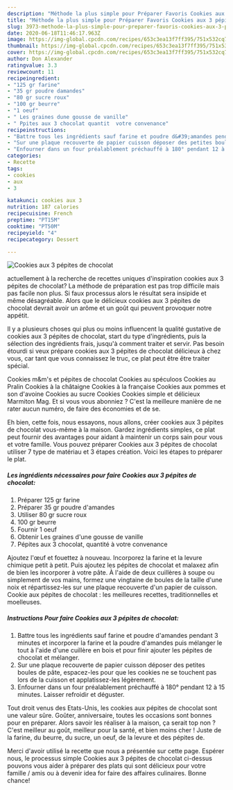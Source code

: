```yaml
---
description: "Méthode la plus simple pour Préparer Favoris Cookies aux 3 pépites de chocolat"
title: "Méthode la plus simple pour Préparer Favoris Cookies aux 3 pépites de chocolat"
slug: 3973-methode-la-plus-simple-pour-preparer-favoris-cookies-aux-3-pepites-de-chocolat
date: 2020-06-18T11:46:17.963Z
image: https://img-global.cpcdn.com/recipes/653c3ea13f7ff395/751x532cq70/cookies-aux-3-pepites-de-chocolat-photo-principale-de-la-recette.jpg
thumbnail: https://img-global.cpcdn.com/recipes/653c3ea13f7ff395/751x532cq70/cookies-aux-3-pepites-de-chocolat-photo-principale-de-la-recette.jpg
cover: https://img-global.cpcdn.com/recipes/653c3ea13f7ff395/751x532cq70/cookies-aux-3-pepites-de-chocolat-photo-principale-de-la-recette.jpg
author: Don Alexander
ratingvalue: 3.3
reviewcount: 11
recipeingredient:
- "125 gr farine"
- "35 gr poudre damandes"
- "80 gr sucre roux"
- "100 gr beurre"
- "1 oeuf"
- " Les graines dune gousse de vanille"
- " Ppites aux 3 chocolat quantit  votre convenance"
recipeinstructions:
- "Battre tous les ingrédients sauf farine et poudre d&#39;amandes pendant 3 minutes et incorporer la farine et la poudre d&#39;amandes puis mélanger le tout à l&#39;aide d&#39;une cuillère en bois et pour finir ajouter les pépites de chocolat et mélanger."
- "Sur une plaque recouverte de papier cuisson déposer des petites boules de pâte, espacez-les pour que les cookies ne se touchent pas lors de la cuisson et applatissez-les légèrement."
- "Enfourner dans un four préalablement préchauffé à 180° pendant 12 à 15 minutes. Laisser refroidir et déguster."
categories:
- Recette
tags:
- cookies
- aux
- 3

katakunci: cookies aux 3 
nutrition: 187 calories
recipecuisine: French
preptime: "PT15M"
cooktime: "PT50M"
recipeyield: "4"
recipecategory: Dessert

---
```



![Cookies aux 3 pépites de chocolat](https://img-global.cpcdn.com/recipes/653c3ea13f7ff395/751x532cq70/cookies-aux-3-pepites-de-chocolat-photo-principale-de-la-recette.jpg)

actuellement à la recherche de recettes uniques d'inspiration cookies aux 3 pépites de chocolat? La méthode de préparation est pas trop difficile mais pas facile non plus. Si faux processus alors le résultat sera insipide et même désagréable. Alors que le délicieux cookies aux 3 pépites de chocolat devrait avoir un arôme et un goût qui peuvent provoquer notre appétit.

Il y a plusieurs choses qui plus ou moins influencent la qualité gustative de cookies aux 3 pépites de chocolat, start du type d'ingrédients, puis la sélection des ingrédients frais, jusqu'à comment traiter et servir. Pas besoin étourdi si veux prépare cookies aux 3 pépites de chocolat délicieux à chez vous, car tant que vous connaissez le truc, ce plat peut être être traiter spécial.

Cookies m&amp;m&#39;s et pépites de chocolat Cookies au spéculoos Cookies au Pralin Cookies à la châtaigne Cookies à la française Cookies aux pommes et son d&#39;avoine Cookies au sucre Cookies Cookies simple et délicieux Marmiton Mag. Et si vous vous abonniez ? C&#39;est la meilleure manière de ne rater aucun numéro, de faire des économies et de se.


Eh bien, cette fois, nous essayons, nous allons, créer cookies aux 3 pépites de chocolat vous-même à la maison. Gardez ingrédients simples, ce plat peut fournir des avantages pour aidant à maintenir un corps sain pour vous et votre famille. Vous pouvez préparer Cookies aux 3 pépites de chocolat utiliser 7 type de matériau et 3 étapes création. Voici les étapes to préparer le plat.

<!--inarticleads1-->

##### Les ingrédients nécessaires pour faire Cookies aux 3 pépites de chocolat:

1. Préparer 125 gr farine
1. Préparer 35 gr poudre d&#39;amandes
1. Utiliser 80 gr sucre roux
1.  100 gr beurre
1. Fournir 1 oeuf
1. Obtenir  Les graines d&#39;une gousse de vanille
1.   Pépites aux 3 chocolat, quantité à votre convenance


Ajoutez l&#39;œuf et fouettez à nouveau. Incorporez la farine et la levure chimique petit à petit. Puis ajoutez les pépites de chocolat et malaxez afin de bien les incorporer à votre pâte. À l&#39;aide de deux cuillères à soupe ou simplement de vos mains, formez une vingtaine de boules de la taille d&#39;une noix et répartissez-les sur une plaque recouverte d&#39;un papier de cuisson. Cookie aux pépites de chocolat : les meilleures recettes, traditionnelles et moelleuses. 

<!--inarticleads2-->

##### Instructions Pour faire Cookies aux 3 pépites de chocolat:

1. Battre tous les ingrédients sauf farine et poudre d&#39;amandes pendant 3 minutes et incorporer la farine et la poudre d&#39;amandes puis mélanger le tout à l&#39;aide d&#39;une cuillère en bois et pour finir ajouter les pépites de chocolat et mélanger.
1. Sur une plaque recouverte de papier cuisson déposer des petites boules de pâte, espacez-les pour que les cookies ne se touchent pas lors de la cuisson et applatissez-les légèrement.
1. Enfourner dans un four préalablement préchauffé à 180° pendant 12 à 15 minutes. Laisser refroidir et déguster.


Tout droit venus des Etats-Unis, les cookies aux pépites de chocolat sont une valeur sûre. Goûter, anniversaire, toutes les occasions sont bonnes pour en préparer. Alors savoir les réaliser à la maison, ça serait top non ? C&#39;est meilleur au goût, meilleur pour la santé, et bien moins cher ! Juste de la farine, du beurre, du sucre, un oeuf, de la levure et des pépites de. 


Merci d'avoir utilisé la recette que nous a présentée sur cette page. Espérer nous, le processus simple Cookies aux 3 pépites de chocolat ci-dessus pouvons vous aider à préparer des plats qui sont délicieux pour votre famille / amis ou à devenir idea for faire des affaires culinaires. Bonne chance!
